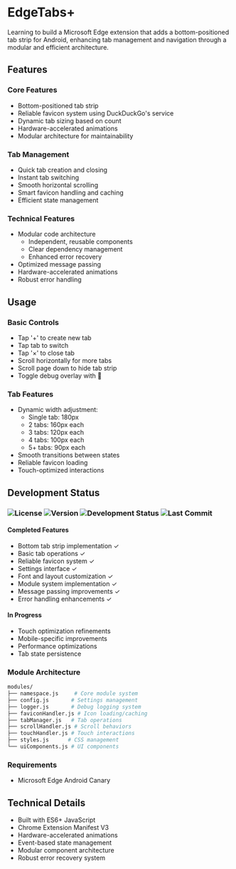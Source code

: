 # EdgeTabs+

Learning to build a Microsoft Edge extension that adds a bottom-positioned tab strip for Android, enhancing tab management and navigation through a modular and efficient architecture.

## Features

### Core Features

- Bottom-positioned tab strip
- Reliable favicon system using DuckDuckGo's service
- Dynamic tab sizing based on count
- Hardware-accelerated animations
- Modular architecture for maintainability

### Tab Management

- Quick tab creation and closing
- Instant tab switching
- Smooth horizontal scrolling
- Smart favicon handling and caching
- Efficient state management

### Technical Features

- Modular code architecture
  - Independent, reusable components
  - Clear dependency management
  - Enhanced error recovery
- Optimized message passing
- Hardware-accelerated animations
- Robust error handling

## Usage

### Basic Controls

- Tap '+' to create new tab
- Tap tab to switch
- Tap '×' to close tab
- Scroll horizontally for more tabs
- Scroll page down to hide tab strip
- Toggle debug overlay with 📜

### Tab Features

- Dynamic width adjustment:
  - Single tab: 180px
  - 2 tabs: 160px each
  - 3 tabs: 120px each
  - 4 tabs: 100px each
  - 5+ tabs: 90px each
- Smooth transitions between states
- Reliable favicon loading
- Touch-optimized interactions

## Development Status

### ![License](https://img.shields.io/github/license/Achyuth072/EdgeTabsPlus) ![Version](https://img.shields.io/badge/dynamic/json?url=https://raw.githubusercontent.com/Achyuth072/EdgeTabsPlus/main/manifest.json&label=version&query=$.version&color=blue) ![Development Status](https://img.shields.io/badge/status-beta-orange) ![Last Commit](https://img.shields.io/github/last-commit/Achyuth072/EdgeTabsPlus)

#### Completed Features

- Bottom tab strip implementation ✓
- Basic tab operations ✓
- Reliable favicon system ✓
- Settings interface ✓
- Font and layout customization ✓
- Module system implementation ✓
- Message passing improvements ✓
- Error handling enhancements ✓

#### In Progress

- Touch optimization refinements
- Mobile-specific improvements
- Performance optimizations
- Tab state persistence

### Module Architecture

```bash
modules/
├── namespace.js     # Core module system
├── config.js       # Settings management
├── logger.js       # Debug logging system
├── faviconHandler.js # Icon loading/caching
├── tabManager.js   # Tab operations
├── scrollHandler.js # Scroll behaviors
├── touchHandler.js # Touch interactions
├── styles.js      # CSS management
└── uiComponents.js # UI components
```

### Requirements

- Microsoft Edge Android Canary

## Technical Details

- Built with ES6+ JavaScript
- Chrome Extension Manifest V3
- Hardware-accelerated animations
- Event-based state management
- Modular component architecture
- Robust error recovery system
